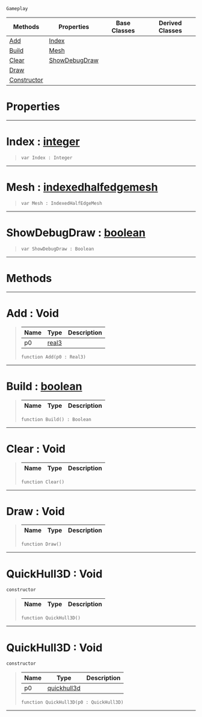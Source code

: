  `Gameplay`

|Methods|Properties|Base Classes|Derived Classes|
|---|---|---|---|
|[ Add](https://github.com/zeroengineteam/ZeroDocs/blob/master/code_reference/class_reference/quickhull3d.markdown#add-void)|[ Index](https://github.com/zeroengineteam/ZeroDocs/blob/master/code_reference/class_reference/quickhull3d.markdown#index-zero-engine-docume)| | |
|[ Build](https://github.com/zeroengineteam/ZeroDocs/blob/master/code_reference/class_reference/quickhull3d.markdown#build-zero-engine-docume)|[ Mesh](https://github.com/zeroengineteam/ZeroDocs/blob/master/code_reference/class_reference/quickhull3d.markdown#mesh-zero-engine-documen)| | |
|[ Clear](https://github.com/zeroengineteam/ZeroDocs/blob/master/code_reference/class_reference/quickhull3d.markdown#clear-void)|[ ShowDebugDraw](https://github.com/zeroengineteam/ZeroDocs/blob/master/code_reference/class_reference/quickhull3d.markdown#showdebugdraw-zero-engin)| | |
|[ Draw](https://github.com/zeroengineteam/ZeroDocs/blob/master/code_reference/class_reference/quickhull3d.markdown#draw-void)| | | |
|[ Constructor](https://github.com/zeroengineteam/ZeroDocs/blob/master/code_reference/class_reference/quickhull3d.markdown#quickhull3d-void)| | | |


 #  Properties


---  
 #  Index : [integer](https://github.com/zeroengineteam/ZeroDocs/blob/master/code_reference/nada_base_types/integer.markdown)

> 
> ``` lang=cpp, name=Nada
> var Index : Integer


---  
 #  Mesh : [indexedhalfedgemesh](https://github.com/zeroengineteam/ZeroDocs/blob/master/code_reference/class_reference/indexedhalfedgemesh.markdown)

> 
> ``` lang=cpp, name=Nada
> var Mesh : IndexedHalfEdgeMesh


---  
 #  ShowDebugDraw : [boolean](https://github.com/zeroengineteam/ZeroDocs/blob/master/code_reference/nada_base_types/boolean.markdown)

> 
> ``` lang=cpp, name=Nada
> var ShowDebugDraw : Boolean


---  
 #  Methods


---  
 #  Add : Void

> 
> |Name|Type|Description|
> |---|---|---|
> |p0|[real3](https://github.com/zeroengineteam/ZeroDocs/blob/master/code_reference/nada_base_types/real3.markdown)| |
> ``` lang=cpp, name=Nada
> function Add(p0 : Real3)
> ``` 


---  
 #  Build : [boolean](https://github.com/zeroengineteam/ZeroDocs/blob/master/code_reference/nada_base_types/boolean.markdown)

> 
> |Name|Type|Description|
> |---|---|---|
> ``` lang=cpp, name=Nada
> function Build() : Boolean
> ``` 


---  
 #  Clear : Void

> 
> |Name|Type|Description|
> |---|---|---|
> ``` lang=cpp, name=Nada
> function Clear()
> ``` 


---  
 #  Draw : Void

> 
> |Name|Type|Description|
> |---|---|---|
> ``` lang=cpp, name=Nada
> function Draw()
> ``` 


---  
 #  QuickHull3D : Void

 `constructor`

> 
> |Name|Type|Description|
> |---|---|---|
> ``` lang=cpp, name=Nada
> function QuickHull3D()
> ``` 


---  
 #  QuickHull3D : Void

 `constructor`

> 
> |Name|Type|Description|
> |---|---|---|
> |p0|[quickhull3d](https://github.com/zeroengineteam/ZeroDocs/blob/master/code_reference/class_reference/quickhull3d.markdown)| |
> ``` lang=cpp, name=Nada
> function QuickHull3D(p0 : QuickHull3D)
> ``` 


---  
 

 